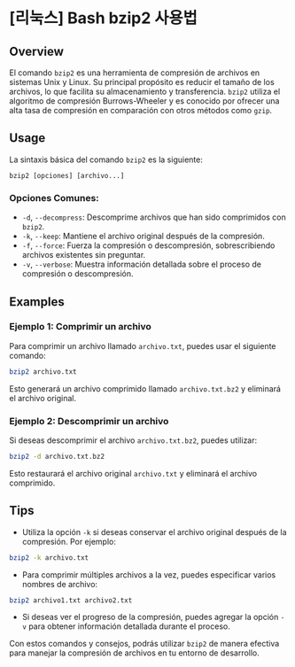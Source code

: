 # [리눅스] Bash bzip2 사용법

## Overview
El comando `bzip2` es una herramienta de compresión de archivos en sistemas Unix y Linux. Su principal propósito es reducir el tamaño de los archivos, lo que facilita su almacenamiento y transferencia. `bzip2` utiliza el algoritmo de compresión Burrows-Wheeler y es conocido por ofrecer una alta tasa de compresión en comparación con otros métodos como `gzip`.

## Usage
La sintaxis básica del comando `bzip2` es la siguiente:

```
bzip2 [opciones] [archivo...]
```

### Opciones Comunes:
- `-d`, `--decompress`: Descomprime archivos que han sido comprimidos con `bzip2`.
- `-k`, `--keep`: Mantiene el archivo original después de la compresión.
- `-f`, `--force`: Fuerza la compresión o descompresión, sobrescribiendo archivos existentes sin preguntar.
- `-v`, `--verbose`: Muestra información detallada sobre el proceso de compresión o descompresión.

## Examples
### Ejemplo 1: Comprimir un archivo
Para comprimir un archivo llamado `archivo.txt`, puedes usar el siguiente comando:

```bash
bzip2 archivo.txt
```

Esto generará un archivo comprimido llamado `archivo.txt.bz2` y eliminará el archivo original.

### Ejemplo 2: Descomprimir un archivo
Si deseas descomprimir el archivo `archivo.txt.bz2`, puedes utilizar:

```bash
bzip2 -d archivo.txt.bz2
```

Esto restaurará el archivo original `archivo.txt` y eliminará el archivo comprimido.

## Tips
- Utiliza la opción `-k` si deseas conservar el archivo original después de la compresión. Por ejemplo:

```bash
bzip2 -k archivo.txt
```

- Para comprimir múltiples archivos a la vez, puedes especificar varios nombres de archivo:

```bash
bzip2 archivo1.txt archivo2.txt
```

- Si deseas ver el progreso de la compresión, puedes agregar la opción `-v` para obtener información detallada durante el proceso.

Con estos comandos y consejos, podrás utilizar `bzip2` de manera efectiva para manejar la compresión de archivos en tu entorno de desarrollo.